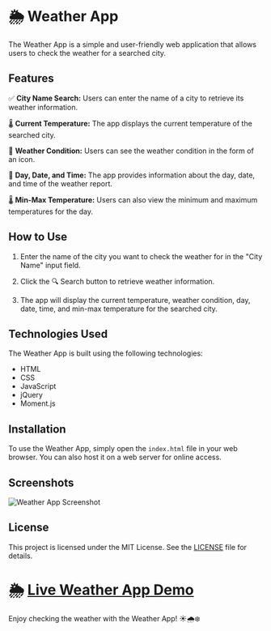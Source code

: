 # 🌦️ Weather App

The Weather App is a simple and user-friendly web application that allows users to check the weather for a searched city.

## Features

✅ **City Name Search:** Users can enter the name of a city to retrieve its weather information.

🌡️ **Current Temperature:** The app displays the current temperature of the searched city.

🌆 **Weather Condition:** Users can see the weather condition in the form of an icon.

📅 **Day, Date, and Time:** The app provides information about the day, date, and time of the weather report.

🌡️ **Min-Max Temperature:** Users can also view the minimum and maximum temperatures for the day.

## How to Use

1. Enter the name of the city you want to check the weather for in the "City Name" input field.

2. Click the 🔍 Search button to retrieve weather information.

3. The app will display the current temperature, weather condition, day, date, time, and min-max temperature for the searched city.

## Technologies Used

The Weather App is built using the following technologies:

- HTML
- CSS
- JavaScript
- jQuery
- Moment.js

## Installation

To use the Weather App, simply open the `index.html` file in your web browser. You can also host it on a web server for online access.

## Screenshots

![Weather App Screenshot](https://weather.bibakbhusal.com.np/img/screenshot.jpg)


## License

This project is licensed under the MIT License. See the [LICENSE](LICENSE) file for details.

# 🌦️ [Live Weather App Demo](http://weather.bibakbhusal.com.np)
Enjoy checking the weather with the Weather App! ☀️🌧️❄️
